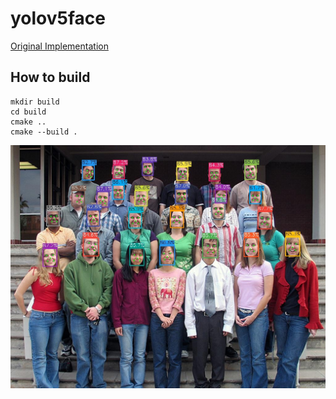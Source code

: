 # yolov5face
[Original Implementation](https://github.com/FeiGeChuanShu/ncnn_Android_face)
## How to build
```
mkdir build
cd build
cmake ..
cmake --build .
```
![bruh](./output.jpg)